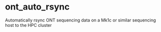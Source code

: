 # ont_auto_rsync
Automatically rsync ONT sequencing data on a Mk1c or similar sequencing host to the HPC cluster
